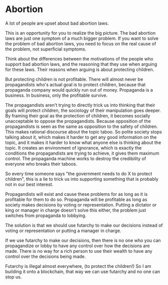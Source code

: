 Abortion
======

A lot of people are upset about bad abortion laws.

This is an opportunity for you to realize the big picture. The bad abortion laws are just one symptom of a much bigger problem. If you want to solve the problem of bad abortion laws, you need to focus on the real cause of the problem, not superficial symptoms.

Think about the differences between the motivations of the people who support bad abortion laws, and the reasoning that they use when arguing for these laws.
Their reasons when arguing is about protecting children.

But protecting children is not profitable. There will almost never be propagandists who's actual goal is to protect children, because that propaganda company would quickly run out of money. Propaganda is a business. In business, only the profitable survive.

The propagandists aren't trying to directly trick us into thinking that their goals will protect children, the sociology of their manipulation goes deeper. By framing their goal as the protection of children, it becomes socially unacceptable to oppose the propagandists. Because opposition of the propagandists is seen as the same as opposition to the safety of children.
This makes rational discourse about the topic taboo. So polite society stops talking about it, which makes it harder to get any good information on the topic, and it makes it harder to know what anyone else is thinking about the topic. It creates an environment of ignorance, which is exactly the conditions the propagandists are trying to achieve, it gives them maximum control.
The propaganda machine works to destroy the credibility of everyone who breaks their taboos.

So every time someone says "the government needs to do X to protect children", this is a lie to trick us into supporting something that is probably not in our best interest.


Propagandists will exist and cause these problems for as long as it is profitable for them to do so.
Propaganda will be profitable as long as society makes decisions by voting or representation.
Putting a dictator or king or manager in charge doesn't solve this either, the problem just switches from propaganda to lobbying.

The solution is that we should use futarchy to make our decisions instead of voting or representation or putting a manager in charge.

If we use futarchy to make our decisions, then there is no one who you can propagandize or lobby to have any control over how the decisions are made. There is no way for a rich person to use their wealth to have any control over the decisions being made.

Futarchy is illegal almost everywhere, (to protect the children!)
So I am building it onto a blockchain, that way we can use futarchy and no one can stop us.
